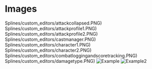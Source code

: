 # Images

Splines/custom_editors/attackcollapsed.PNG)
Splines/custom_editors/attackprofile1.PNG)
Splines/custom_editors/attackprofile2.PNG)
Splines/custom_editors/castmanager.PNG)
Splines/custom_editors/character1.PNG)
Splines/custom_editors/character2.PNG)
Splines/custom_editors/combatloggingandscoretracking.PNG)
Splines/custom_editors/damagetype.PNG)
![Example](custom_editors/editorviewsplineeditor.PNG)
![Example2](custom_editors/splinemanager.PNG)
